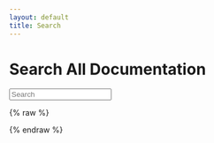 ```yaml
---
layout: default
title: Search
--- 
```


<h1>Search All Documentation</h1>

<p>
  <div id="search">
    <form action="/search" method="get">
      <input type="text" id="search-query" name="q" placeholder="Search" autocomplete="off">
    </form>
  </div>
</p>

<section id="search-results" style="display: none;">
  <div class="entries">
  </div>
</section>

{% raw %}
<script id="search-results-template" type="text/mustache">
  {{#entries}}
    <article>
      <h3>
        <a href="{{url}}">{{title}}</a>
      </h3>
    </article>
  {{/entries}}
</script>
{% endraw %}


<script src="/js/search.min.js" type="text/javascript" charset="utf-8"></script>
<script type="text/javascript">
  $(function() {
    $('#search-query').lunrSearch({
      indexUrl: '/js/index.json',   // Url for the .json file containing search index data
      results : '#search-results',  // selector for containing search results element
      entries : '.entries',         // selector for search entries containing element (contained within results above)
      template: '#search-results-template'  // selector for Mustache.js template
    });
  });
</script>
